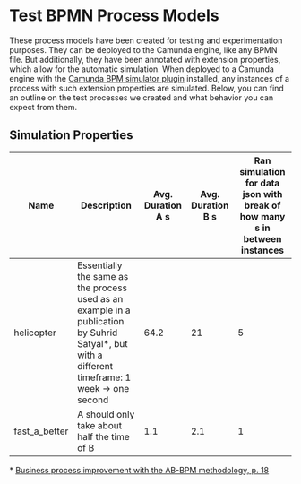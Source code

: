 # Test BPMN Process Models

These process models have been created for testing and experimentation purposes.
They can be deployed to the Camunda engine, like any BPMN file. But additionally, they have been annotated with extension properties, which allow for the automatic simulation.
When deployed to a Camunda engine with the [Camunda BPM simulator plugin](https://github.com/camunda-consulting/camunda-bpm-simulator) installed, any instances of a process with such extension properties are simulated.
Below, you can find an outline on the test processes we created and what behavior you can expect from them.

## Simulation Properties

| Name            | Description                                                                                                                                      | Avg. Duration A s | Avg. Duration B s | Ran simulation for data json with break of how many s in between instances |
|-----------------|--------------------------------------------------------------------------------------------------------------------------------------------------|-------------------|-------------------|----------------------------------------------------------------------------|
| helicopter      | Essentially the same as the process used as an example in a publication by Suhrid Satyal\*, but with a different timeframe: 1 week -> one second | 64.2              | 21                | 5                                                                          |
| fast\_a\_better | A should only take about half the time of B                                                                                                      | 1.1               | 2.1               | 1                                                                          |

\* [Business process improvement with the AB-BPM methodology, p. 18](https://www.diciccio.net/claudio/preprints/Satyal-etal-IS2019-BusinessProcessImprovementwithABBPM.pdf)
